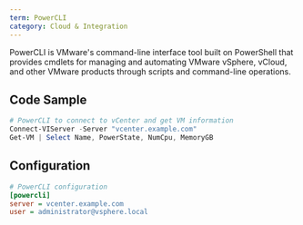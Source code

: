 ```yaml
---
term: PowerCLI
category: Cloud & Integration
---
```


PowerCLI is VMware's command-line interface tool built on PowerShell that provides cmdlets for managing and automating VMware vSphere, vCloud, and other VMware products through scripts and command-line operations.

## Code Sample

```powershell
# PowerCLI to connect to vCenter and get VM information
Connect-VIServer -Server "vcenter.example.com"
Get-VM | Select Name, PowerState, NumCpu, MemoryGB
```

## Configuration

```ini
# PowerCLI configuration
[powercli]
server = vcenter.example.com
user = administrator@vsphere.local
```